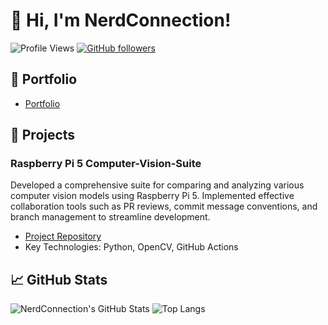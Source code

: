 # 👋 Hi, I'm NerdConnection!

![Profile Views](https://komarev.com/ghpvc/?username=NerdConnection&style=flat-square)
[![GitHub followers](https://img.shields.io/github/followers/NerdConnection?label=Follow&style=social)](https://github.com/NerdConnection)

## 📝 Portfolio

- [Portfolio](https://lateral-anorak-e68.notion.site/JuniorBackendDeveloper-7bc74be37a0e48c79ea1993f6f9ca3f6)

## 🔭 Projects

### Raspberry Pi 5 Computer-Vision-Suite
Developed a comprehensive suite for comparing and analyzing various computer vision models using Raspberry Pi 5. Implemented effective collaboration tools such as PR reviews, commit message conventions, and branch management to streamline development.

- [Project Repository](https://github.com/NerdConnection/Raspberry-Pi-5-Computer-Vision)
- Key Technologies: Python, OpenCV, GitHub Actions

## 📈 GitHub Stats

![NerdConnection's GitHub Stats](https://github-readme-stats.vercel.app/api?username=NerdConnection&show_icons=true&theme=radical)
![Top Langs](https://github-readme-stats.vercel.app/api/top-langs/?username=NerdConnection&layout=compact&theme=radical)
